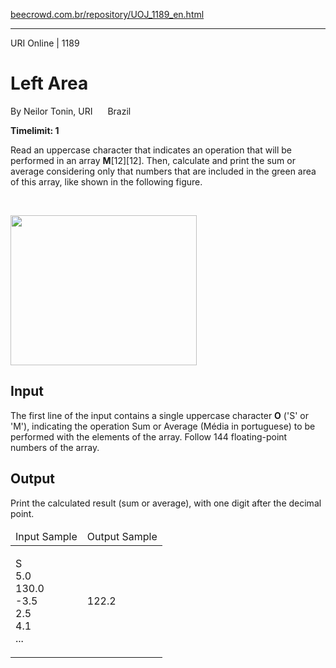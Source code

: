 <p><a href="https://www.beecrowd.com.br/repository/UOJ_1189_en.html">beecrowd.com.br/repository/UOJ_1189_en.html</a></p><hr>
<div>
  <span>URI Online | 1189</span>
  <h1>Left Area</h1>
  <div><p>
     By Neilor Tonin, URI <img alt="" src="https://resources.beecrowd.com.br/gallery/images/flags/br.gif" style="width: 16px; height: 11px; "> Brazil</p>
  </div>
  <strong>Timelimit: 1</strong>
</div>
<div>
<div>
  <p>
  Read an uppercase character that indicates an operation that will be performed in an array <strong>M</strong>[12][12]. Then, calculate and print the sum or average considering only that numbers that are included in the green area of this array, like shown in the following figure.</p><br>
  <p>
  <img alt="" src="https://resources.beecrowd.com.br/gallery/images/problems/UOJ_1189.png" style="width: 298px; height: 240px;"></p>
</div>
<h2>Input</h2>
<div>
  <p>
   The first line of the input contains a single uppercase character <strong>O</strong> ('S' or 'M'), indicating the operation Sum or Average (Média in portuguese) to be performed with the elements of the array. Follow 144 floating-point numbers of the array.</p>
</div>
<h2>Output</h2>
<div>
  <p>
   Print the calculated result (sum or average), with one digit after the decimal point.</p>
</div>
<div></div>
  <table>
    <thead>
      <tr>
        <td>Input Sample</td>
        <td>Output Sample</td>
      </tr>
    </thead>
    <tbody>
      <tr>
        <td>
          <p>
           S<br>
           5.0<br>
           130.0<br>
           -3.5<br>
           2.5<br>
           4.1<br>
           ...</p>
        </td>
        <td>
          <p>
           122.2</p>
        </td>
      </tr>
    </tbody>
  </table>
</div>